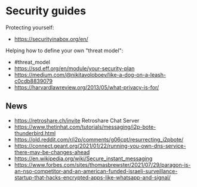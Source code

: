 # Security guides

Protecting yourself:

* https://securityinabox.org/en/

Helping how to define your own "threat model":

* #threat_model
* https://ssd.eff.org/en/module/your-security-plan
* https://medium.com/@nikitavoloboev/like-a-dog-on-a-leash-c0cdb8839079
* https://harvardlawreview.org/2013/05/what-privacy-is-for/

## News

* https://retroshare.ch/invite Retroshare Chat Server
* https://www.thetinhat.com/tutorials/messaging/i2p-bote-thunderbird.html
* https://old.reddit.com/r/i2p/comments/g06cpt/resurrecting_i2pbote/
* https://connect.geant.org/2021/01/22/running-you-own-dns-service-there-may-be-changes-ahead
* https://en.wikipedia.org/wiki/Secure_instant_messaging
* https://www.forbes.com/sites/thomasbrewster/2021/07/29/paragon-is-an-nso-competitor-and-an-american-funded-israeli-surveillance-startup-that-hacks-encrypted-apps-like-whatsapp-and-signal/
